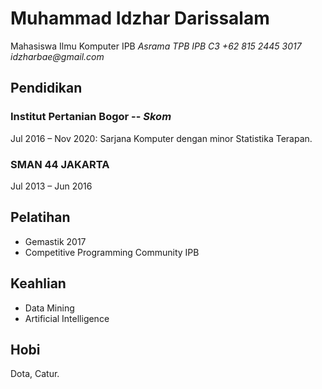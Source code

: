 Muhammad Idzhar Darissalam
==========================
Mahasiswa Ilmu Komputer IPB
_Asrama TPB IPB C3_
_+62 815 2445 3017_
_idzharbae@gmail.com_
## Pendidikan
### Institut Pertanian Bogor -- _Skom_
Jul 2016 – Nov 2020: Sarjana Komputer dengan minor Statistika Terapan.
### SMAN 44 JAKARTA
Jul 2013 – Jun 2016
## Pelatihan
* Gemastik 2017
* Competitive Programming Community IPB
## Keahlian
* Data Mining
* Artificial Intelligence
## Hobi
Dota, Catur.

